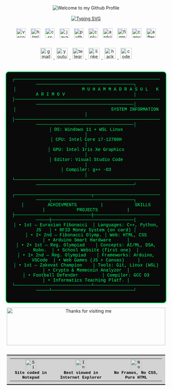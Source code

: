 <!-- "Hero" Header -->
<div align="center">
  <img src="https://github.com/BrunnerLivio/brunnerlivio/blob/master/images/welcome.png?raw=true" style="max-width: 100%;" alt="Welcome to my Github Profile" />
  <br />
  <br />
          <a href="https://git.io/typing-svg"><img src="https://readme-typing-svg.demolab.com?font=Fira+Code&pause=1000&width=435&lines=My+name+is+Muhammadrasul" alt="Typing SVG" /></a>
  <br />
  <br />
</div>

<div class="center-wrap">
  <!-- Tech Logos -->
  <div class="logo-row">
    <img src="https://cdn.jsdelivr.net/gh/devicons/devicon/icons/vscode/vscode-original.svg" height="30" alt="vscode logo" />
    <img src="https://cdn.jsdelivr.net/gh/devicons/devicon/icons/html5/html5-original.svg" height="30" alt="html5 logo" />
    <img src="https://cdn.jsdelivr.net/gh/devicons/devicon/icons/css3/css3-original.svg" height="30" alt="css logo" />
    <img src="https://cdn.jsdelivr.net/gh/devicons/devicon/icons/javascript/javascript-original.svg" height="30" alt="javascript logo" />
    <img src="https://cdn.jsdelivr.net/gh/devicons/devicon/icons/python/python-original.svg" height="30" alt="python logo" />
    <img src="https://cdn.jsdelivr.net/gh/devicons/devicon/icons/cplusplus/cplusplus-original.svg" height="30" alt="cplusplus logo" />
    <img src="https://cdn.jsdelivr.net/gh/devicons/devicon/icons/arduino/arduino-original.svg" height="30" alt="arduino logo" />
    <img src="https://cdn.jsdelivr.net/gh/devicons/devicon/icons/figma/figma-original.svg" height="30" alt="figma logo" />
    <img src="https://cdn.jsdelivr.net/gh/devicons/devicon/icons/canva/canva-original.svg" height="30" alt="canva logo" />
    <img src="https://cdn.jsdelivr.net/gh/devicons/devicon/icons/aftereffects/aftereffects-original.svg" height="30" alt="aftereffects logo" />
  </div>

  <!-- Contact Links -->
  <div class="social-row">
    <a href="mailto:muhammadrasul0723ferps@gmail.com" target="_blank">
      <img src="https://img.shields.io/static/v1?message=Gmail&logo=gmail&label=&color=D14836&logoColor=white&style=for-the-badge" height="35" alt="gmail" />
    </a>
    <a href="https://www.youtube.com/@heyfootballshorts" target="_blank">
      <img src="https://img.shields.io/static/v1?message=Youtube&logo=youtube&label=&color=FF0000&logoColor=white&style=for-the-badge" height="35" alt="youtube" />
    </a>
    <a href="https://t.me/kari_move" target="_blank">
      <img src="https://img.shields.io/static/v1?message=Telegram&logo=telegram&label=&color=2CA5E0&logoColor=white&style=for-the-badge" height="35" alt="telegram" />
    </a>
    <a href="https://linkedin.com/karimov" target="_blank">
      <img src="https://img.shields.io/static/v1?message=LinkedIn&logo=linkedin&label=&color=0077B5&logoColor=white&style=for-the-badge" height="35" alt="linkedin" />
    </a>
    <a href="https://codeforces.com/profile/karimov" target="_blank">
      <img src="https://img.shields.io/static/v1?message=HackerRank&logo=hackerrank&label=&color=2EC866&logoColor=white&style=for-the-badge" height="35" alt="hackerrank" />
    </a>
    <a href="https://codepen.io/anonzero" target="_blank">
      <img src="https://img.shields.io/static/v1?message=Codepen&logo=codepen&label=&color=000000&logoColor=white&style=for-the-badge" height="35" alt="codepen" />
    </a>
  </div>

  <!-- Green Code Box -->
  <pre class="terminal-box">
┌────────────────────────────────────────────────────────────────────────────────────────────┐
│                         M U H A M M A D R A S U L   K A R I M O V                          │
│────────────────────────────────────────────────────────────────────────────────────────────│
│                                    SYSTEM INFORMATION                                      │
│────────────────────────────────────────────────────────────────────────────────────────────│
│ OS: Windows 11 + WSL Linux                                                                 │
│ CPU: Intel Core i7-12700H                                                                  │
│ GPU: Intel Iris Xe Graphics                                                                │
│ Editor: Visual Studio Code                                                                 │
│ Compiler: g++ -O3                                                                          │
└────────────────────────────────────────────────────────────────────────────────────────────┘

┌─────────────────────────────┬──────────────────────────────┬───────────────────────────────┐
│         ACHIEVMENTS         |            SKILLS            |            PROJECTS           |
├─────────────────────────────┼──────────────────────────────┼───────────────────────────────|
│ • 1st — Eurasian Fibonacci  │ Languages: C++, Python, JS   │ • RFID Money System (on card) │
│ • 2× 2nd — Fibonacci Olymp. │ Web: HTML, CSS               │ • Arduino Smart Hardware      │
│ • 2× 1st — Reg. Olympiad    │ Concepts: AI/ML, DSA, Robo.  │ • School Website (first one)  │
│ • 1× 2nd — Reg. Olympiad    │ Frameworks: Arduino, VSCode  │ • Web Games (JS + Canvas)     │
│ • 1st — Zakovat Champion    │ Tools: Git, Linux (WSL)      │ • Crypto & Memecoin Analyzer  │
│ • Football Defender         │ Compiler: GCC O3             │ • Informatics Teaching Platf. │
└─────────────────────────────┴──────────────────────────────┴───────────────────────────────┘
  </pre>
</div>

<style>
.center-wrap {
  display: flex;
  flex-direction: column;
  align-items: center;    /* Centers horizontally */
  justify-content: center;
  gap: 20px;
  text-align: center;
}

.logo-row img, .social-row img {
  margin: 6px;
}

.terminal-box {
  font-family: 'Courier New', monospace;
  background: #0a0a0a;
  color: #00ff66;
  padding: 15px;
  border: 2px solid #00ff66;
  border-radius: 10px;
  width: fit-content;
  max-width: 95%;
  white-space: pre-wrap;
  overflow-x: auto;
}
</style>





<div align="center">
  <img height="120" alt="Thanks for visiting me" width="100%" src="https://raw.githubusercontent.com/BrunnerLivio/brunnerlivio/master/images/marquee.svg" />
</div>

<br />
<!-- Retro Footer -->
<table align="center" cellspacing="10" style="background-color:#d3d3d3; border-top:2px solid #000; border-bottom:2px solid #000; font-family:'Courier New', monospace; font-size:13px; color:#000; padding:10px;">
  <tr align="center">
    <td>
      <img src="https://raw.githubusercontent.com/BrunnerLivio/brunnerlivio/master/images/notepad.gif" height="35" alt="Site created with Notepad" /><br>
      <b>Site coded in Notepad</b>
    </td>
    <td>
      <img src="https://raw.githubusercontent.com/BrunnerLivio/brunnerlivio/master/images/ie_logo.gif" height="35" alt="Internet Explorer" /><br>
      <b>Best viewed in Internet Explorer</b>
    </td>
    <td>
      <img src="https://raw.githubusercontent.com/BrunnerLivio/brunnerlivio/master/images/noframes.gif" height="35" alt="No Frames" /><br>
      <b>No Frames, No CSS, Pure HTML</b>
    </td>
  </tr>
</table>




